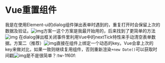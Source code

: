 # Vue重置组件

我是在使用Element-ui的dialog组件弹出表单时遇到的，重复打开时会保留上次的数据及验证。![img](http://hcc-blog.oss-cn-beijing.aliyuncs.com/editor/15519304217214.png)方案一这个方案是我最开始用的，后来找到了更简单的方法![img](http://hcc-blog.oss-cn-beijing.aliyuncs.com/editor/15519304354903.png)
在dialog弹出框关闭事件里利用Vue中的nextTick特性来手动清空表单数据。方案二（推荐）![img](http://hcc-blog.oss-cn-beijing.aliyuncs.com/editor/15519304589272.png)直接在组件上绑定一个动态的key。Vue会拿上次的key来做对比，如果一致则继续复用组件，否则重新渲染`+new Date()`可以获取时间戳![img](http://hcc-blog.oss-cn-beijing.aliyuncs.com/editor/15519304711322.png)是不是很简单？:tw-1f60f: